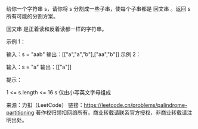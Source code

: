 给你一个字符串 s，请你将 s 分割成一些子串，使每个子串都是 回文串 。返回 s 所有可能的分割方案。

回文串 是正着读和反着读都一样的字符串。



示例 1：

输入：s = "aab"
输出：[["a","a","b"],["aa","b"]]
示例 2：

输入：s = "a"
输出：[["a"]]



提示：

1 <= s.length <= 16
s 仅由小写英文字母组成

来源：力扣（LeetCode）
链接：https://leetcode.cn/problems/palindrome-partitioning
著作权归领扣网络所有。商业转载请联系官方授权，非商业转载请注明出处。

